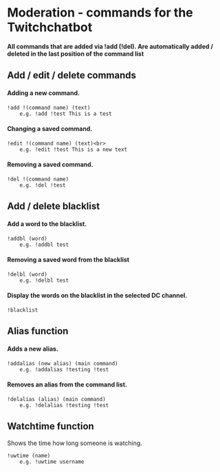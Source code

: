 # Moderation - commands for the Twitchchatbot

**All commands that are added via !add (!del). Are automatically added / deleted in the last position of the command list**

## **Add / edit / delete commands**

#### Adding a new command.

```
!add !(command name) (text)
    e.g. !add !test This is a test
```
#### Changing a saved command.<br>

```
!edit !(command name) (text)<br>
    e.g. !edit !test This is a new text
```     
#### Removing a saved command.<br>

```
!del !(command name)
    e.g. !del !test 
```    

## **Add / delete blacklist**

#### Add a word to the blacklist.<br>

```
!addbl (word)
    e.g. !addbl test
```          
#### Removing a saved word from the blacklist<br>

```
!delbl (word)
    e.g. !delbl test
```         
#### Display the words on the blacklist in the selected DC channel.<br>

```
!blacklist
```
## **Alias function**

#### Adds a new alias.<br>

```
!addalias (new alias) (main command)
    e.g. !addalias !testing !test
```
#### Removes an alias from the command list.<br>

```
!delalias (alias) (main command)
    e.g. !delalias !testing !test
```
## **Watchtime function**

Shows the time how long someone is watching. <br>

```
!uwtime (name)
    e.g. !uwtime username
```
